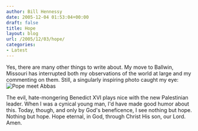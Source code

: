```yaml
---
author: Bill Hennessy
date: 2005-12-04 01:53:04+00:00
draft: false
title: Hope
layout: blog
url: /2005/12/03/hope/
categories:
- Latest
---
```


Yes, there are many other things to write about.  My move to Ballwin, Missouri has interrupted both my observations of the world at large and my commenting on them.  Still, a singularly inspiring photo caught my eye:
![Pope meet Abbas](https://www.billhennessy.com/wp-content/VAT10112031328.jpeg)


The evil, hate-mongering Benedict XVI plays nice with the new Palestinian leader. When I was a cynical young man, I'd have made good humor about this.  Today, though, and only by God's beneficence, I see nothing but hope.  Nothing but hope.  Hope eternal, in God, through Christ His son, our Lord.  Amen.
